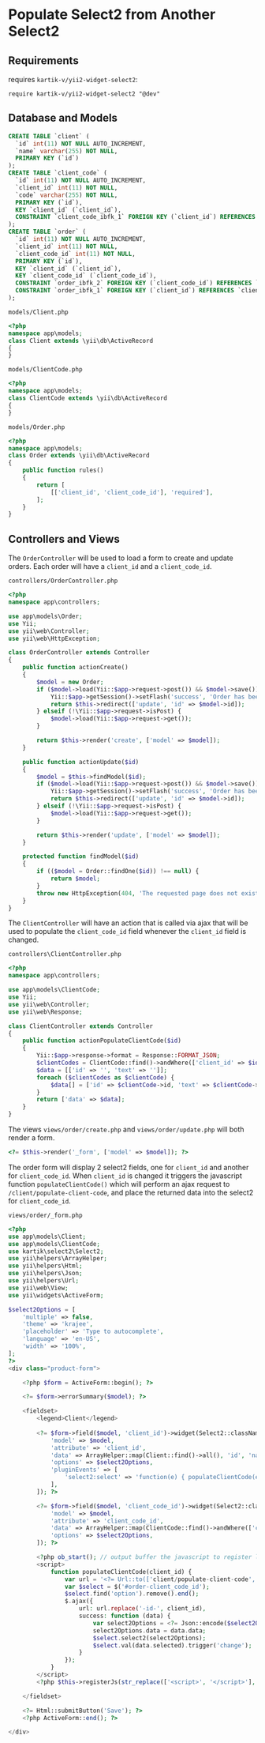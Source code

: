 # Populate Select2 from Another Select2

## Requirements

requires `kartik-v/yii2-widget-select2`:

```
require kartik-v/yii2-widget-select2 "@dev"
```

## Database and Models

```sql
CREATE TABLE `client` (
  `id` int(11) NOT NULL AUTO_INCREMENT,
  `name` varchar(255) NOT NULL,
  PRIMARY KEY (`id`)
);
CREATE TABLE `client_code` (
  `id` int(11) NOT NULL AUTO_INCREMENT,
  `client_id` int(11) NOT NULL,
  `code` varchar(255) NOT NULL,
  PRIMARY KEY (`id`),
  KEY `client_id` (`client_id`),
  CONSTRAINT `client_code_ibfk_1` FOREIGN KEY (`client_id`) REFERENCES `client` (`id`)
);
CREATE TABLE `order` (
  `id` int(11) NOT NULL AUTO_INCREMENT,
  `client_id` int(11) NOT NULL,
  `client_code_id` int(11) NOT NULL,
  PRIMARY KEY (`id`),
  KEY `client_id` (`client_id`),
  KEY `client_code_id` (`client_code_id`),
  CONSTRAINT `order_ibfk_2` FOREIGN KEY (`client_code_id`) REFERENCES `client_code` (`id`),
  CONSTRAINT `order_ibfk_1` FOREIGN KEY (`client_id`) REFERENCES `client` (`id`)
);
```

`models/Client.php`

```php
<?php
namespace app\models;
class Client extends \yii\db\ActiveRecord
{
}
```

`models/ClientCode.php`

```php
<?php
namespace app\models;
class ClientCode extends \yii\db\ActiveRecord
{
}
```

`models/Order.php`

```php
<?php
namespace app\models;
class Order extends \yii\db\ActiveRecord
{
    public function rules()
    {
        return [
            [['client_id', 'client_code_id'], 'required'],
        ];
    }
}
```

## Controllers and Views

The `OrderController` will be used to load a form to create and update orders.  Each order will have a `client_id` and a `client_code_id`.

`controllers/OrderController.php`

```php
<?php
namespace app\controllers;

use app\models\Order;
use Yii;
use yii\web\Controller;
use yii\web\HttpException;

class OrderController extends Controller
{
    public function actionCreate()
    {
        $model = new Order;
        if ($model->load(Yii::$app->request->post()) && $model->save()) {
            Yii::$app->getSession()->setFlash('success', 'Order has been created.');
            return $this->redirect(['update', 'id' => $model->id]);
        } elseif (!\Yii::$app->request->isPost) {
            $model->load(Yii::$app->request->get());
        }

        return $this->render('create', ['model' => $model]);
    }

    public function actionUpdate($id)
    {
        $model = $this->findModel($id);
        if ($model->load(Yii::$app->request->post()) && $model->save()) {
            Yii::$app->getSession()->setFlash('success', 'Order has been updated.');
            return $this->redirect(['update', 'id' => $model->id]);
        } elseif (!\Yii::$app->request->isPost) {
            $model->load(Yii::$app->request->get());
        }

        return $this->render('update', ['model' => $model]);
    }

    protected function findModel($id)
    {
        if (($model = Order::findOne($id)) !== null) {
            return $model;
        }
        throw new HttpException(404, 'The requested page does not exist.');
    }
}
```

The `ClientController` will have an action that is called via ajax that will be used to populate the `client_code_id` field whenever the `client_id` field is changed.

`controllers\ClientController.php`

```php
<?php
namespace app\controllers;

use app\models\ClientCode;
use Yii;
use yii\web\Controller;
use yii\web\Response;

class ClientController extends Controller
{
    public function actionPopulateClientCode($id)
    {
        Yii::$app->response->format = Response::FORMAT_JSON;
        $clientCodes = ClientCode::find()->andWhere(['client_id' => $id])->all();
        $data = [['id' => '', 'text' => '']];
        foreach ($clientCodes as $clientCode) {
            $data[] = ['id' => $clientCode->id, 'text' => $clientCode->code];
        }
        return ['data' => $data];
    }
}
```

The views `views/order/create.php` and `views/order/update.php` will both render a form.

```php
<?= $this->render('_form', ['model' => $model]); ?>
```

The order form will display 2 select2 fields, one for `client_id` and another for `client_code_id`.  When `client_id` is changed it triggers the javascript function `populateClientCode()` which will perform an ajax request to `/client/populate-client-code`, and place the returned data into the select2 for `client_code_id`.

`views/order/_form.php`

```php
<?php
use app\models\Client;
use app\models\ClientCode;
use kartik\select2\Select2;
use yii\helpers\ArrayHelper;
use yii\helpers\Html;
use yii\helpers\Json;
use yii\helpers\Url;
use yii\web\View;
use yii\widgets\ActiveForm;

$select2Options = [
    'multiple' => false,
    'theme' => 'krajee',
    'placeholder' => 'Type to autocomplete',
    'language' => 'en-US',
    'width' => '100%',
];
?>
<div class="product-form">

    <?php $form = ActiveForm::begin(); ?>

    <?= $form->errorSummary($model); ?>

    <fieldset>
        <legend>Client</legend>
        
        <?= $form->field($model, 'client_id')->widget(Select2::className(), [
            'model' => $model,
            'attribute' => 'client_id',
            'data' => ArrayHelper::map(Client::find()->all(), 'id', 'name'),
            'options' => $select2Options,
            'pluginEvents' => [
                'select2:select' => 'function(e) { populateClientCode(e.params.data.id); }',
            ],
        ]); ?>

        <?= $form->field($model, 'client_code_id')->widget(Select2::className(), [
            'model' => $model,
            'attribute' => 'client_code_id',
            'data' => ArrayHelper::map(ClientCode::find()->andWhere(['client_id' => $model->id])->all(), 'id', 'code'),
            'options' => $select2Options,
        ]); ?>

        <?php ob_start(); // output buffer the javascript to register later ?>
        <script>
            function populateClientCode(client_id) {
                var url = '<?= Url::to(['client/populate-client-code', 'id' => '-id-']) ?>';
                var $select = $('#order-client_code_id');
                $select.find('option').remove().end();
                $.ajax({
                    url: url.replace('-id-', client_id),
                    success: function (data) {
                        var select2Options = <?= Json::encode($select2Options) ?>;
                        select2Options.data = data.data;
                        $select.select2(select2Options);
                        $select.val(data.selected).trigger('change');
                    }
                });
            }
        </script>
        <?php $this->registerJs(str_replace(['<script>', '</script>'], '', ob_get_clean()), View::POS_END); ?>

    </fieldset>

    <?= Html::submitButton('Save'); ?>
    <?php ActiveForm::end(); ?>

</div>
```

